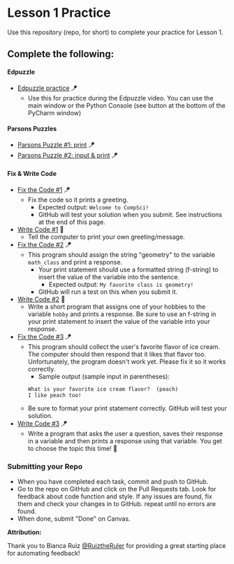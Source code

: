 # Lesson 1 Practice

Use this repository (repo, for short) to complete your practice for Lesson 1.

## Complete the following:
#### Edpuzzle
* [Edpuzzle practice](src/edpuzzle_practice.py) 🪁
  * Use this for practice during the Edpuzzle video. You can use the main window or the Python Console (see button at the bottom of the PyCharm window)

#### Parsons Puzzles  
* [Parsons Puzzle #1: print](https://athenian-computer-science.github.io/hosting-parsons-on-github-template/parsons/print.html) 🪁
* [Parsons Puzzle #2: input & print](https://athenian-computer-science.github.io/hosting-parsons-on-github-template/parsons/input-print.html) 🪁

#### Fix & Write Code  
* [Fix the Code #1](src/fix_code_1.py) 🪁
  * Fix the code so it prints a greeting. 
    * Expected output: `Welcome to CompSci!`
    * GitHub will test your solution when you submit. See instructions at the end of this page.
* [Write Code #1](src/write_code_1.py) 🚁
  * Tell the computer to print your own greeting/message.
* [Fix the Code #2](src/fix_code_2.py) 🪁
  * This program should assign the string "geometry" to the variable `math_class` and print a response. 
    * Your print statement should use a formatted string (f-string) to insert the value of the variable into the sentence.
      * Expected output: `My favorite class is geometry!`
    * GitHub will run a test on this when you submit it.
* [Write Code #2](src/write_code_2.py) 🚁
  * Write a short program that assigns one of your hobbies to the variable `hobby` and prints a response. Be sure to use an f-string in your print statement to insert the value of the variable into your response.
* [Fix the Code #3](src/fix_code_3.py) 🪁
  * This program should collect the user's favorite flavor of ice cream. The computer should then respond that it likes that flavor too. Unfortunately, the program doesn't work yet. Please fix it so it works correctly.
    *  Sample output (sample input in parentheses):
     ```
    What is your favorite ice cream flavor?  (peach)
    I like peach too!
    ```
  * Be sure to format your print statement correctly. GitHub will test your solution.
* [Write Code #3](src/write_code_3.py) 🪁
  * Write a program that asks the user a question, saves their response in a variable and then prints a response using that variable. You get to choose the topic this time! 🎉

### Submitting your Repo
* When you have completed each task, commit and push to GitHub.
* Go to the repo on GitHub and click on the Pull Requests tab. Look for feedback about code function and style. If any issues are found, fix them and check your changes in to GitHub. repeat until no errors are found.
* When done, submit "Done" on Canvas.


**Attribution:**

Thank you to Bianca Ruiz [@RuiztheRuler](https://github.com/RuizTheRuler) for providing a great starting place for automating feedback!
